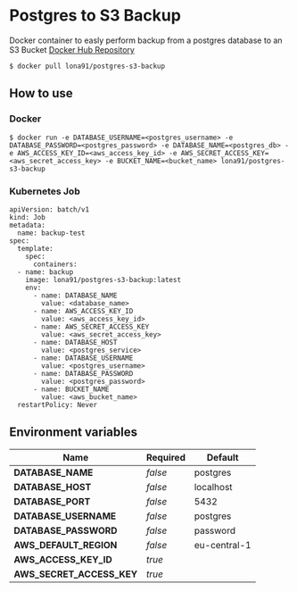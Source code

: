 # Postgres to S3 Backup

Docker container to easly perform backup from a postgres database to an S3 Bucket
[Docker Hub Repository](https://hub.docker.com/r/lona91/postgres-s3-backup)

    $ docker pull lona91/postgres-s3-backup

## How to use

### Docker
    $ docker run -e DATABASE_USERNAME=<postgres_username> -e DATABASE_PASSWORD=<postgres_password> -e DATABASE_NAME=<postgres_db> -e AWS_ACCESS_KEY_ID=<aws_access_key_id> -e AWS_SECRET_ACCESS_KEY=<aws_secret_access_key> -e BUCKET_NAME=<bucket_name> lona91/postgres-s3-backup

### Kubernetes Job
    apiVersion: batch/v1
	kind: Job
	metadata:
	  name: backup-test
	spec:
	  template:
	    spec:
	      containers:
      - name: backup
        image: lona91/postgres-s3-backup:latest
        env:
          - name: DATABASE_NAME
            value: <database_name>
          - name: AWS_ACCESS_KEY_ID
            value: <aws_access_key_id>
          - name: AWS_SECRET_ACCESS_KEY
            value: <aws_secret_access_key>
          - name: DATABASE_HOST
            value: <postgres_service>
          - name: DATABASE_USERNAME
            value: <postgres_username>
          - name: DATABASE_PASSWORD
	        value: <postgres_password>
          - name: BUCKET_NAME
            value: <aws_bucket_name>
      restartPolicy: Never

## Environment variables

| Name | Required | Default
|--|--|--|
| **DATABASE_NAME** | *false* | postgres 
| **DATABASE_HOST** | *false* | localhost
| **DATABASE_PORT** | *false* | 5432
| **DATABASE_USERNAME** | *false* | postgres
| **DATABASE_PASSWORD** | *false* | password 
| **AWS_DEFAULT_REGION** | *false* | eu-central-1
| **AWS_ACCESS_KEY_ID** | *true* |
| **AWS_SECRET_ACCESS_KEY** | *true* |